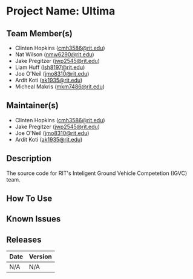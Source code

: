 # Project Name: Ultima

## Team Member(s)
- Clinten Hopkins (cmh3586@rit.edu)
- Nat Wilson (nmw6290@rit.edu)
- Jake Pregitzer (jwp2545@rit.edu)
- Liam Huff (lsh8197@rit.edu)
- Joe O'Neil (jmo8310@rit.edu)
- Ardit Koti (ak1935@rit.edu)
- Micheal Makris (mkm7486@rit.edu)

## Maintainer(s)
- Clinten Hopkins (cmh3586@rit.edu)
- Jake Pregitzer (jwp2545@rit.edu)
- Joe O'Neil (jmo8310@rit.edu)
- Ardit Koti (ak1935@rit.edu)

## Description
The source code for RIT's Inteligent Ground Vehicle Competetion (IGVC) team.

## How To Use

## Known Issues

## Releases

|   Date   | Version |
|----------|---------|
| N/A |   N/A  |
